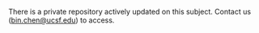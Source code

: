 There is a private repository actively updated on this subject. Contact us (bin.chen@ucsf.edu) to access.
